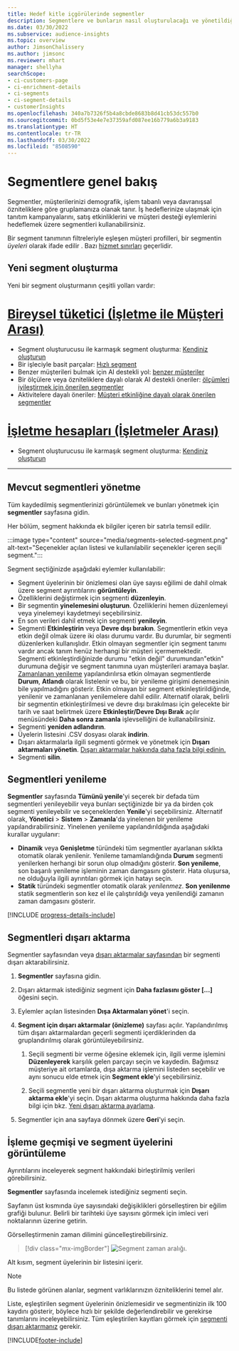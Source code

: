 ```yaml
---
title: Hedef kitle içgörülerinde segmentler
description: Segmentlere ve bunların nasıl oluşturulacağı ve yönetildiği ile ilgili genel bakış.
ms.date: 03/30/2022
ms.subservice: audience-insights
ms.topic: overview
author: JimsonChalissery
ms.author: jimsonc
ms.reviewer: mhart
manager: shellyha
searchScope:
- ci-customers-page
- ci-enrichment-details
- ci-segments
- ci-segment-details
- customerInsights
ms.openlocfilehash: 340a7b7326f5b4a8cbde8683b8d41cb53dc557b0
ms.sourcegitcommit: 0bd5f53e4e7e37359afd087ee16b779a6b3a9183
ms.translationtype: HT
ms.contentlocale: tr-TR
ms.lasthandoff: 03/30/2022
ms.locfileid: "8508590"
---
```

# <a name="segments-overview"></a>Segmentlere genel bakış

Segmentler, müşterilerinizi demografik, işlem tabanlı veya davranışsal özniteliklere göre gruplamanıza olanak tanır. İş hedeflerinize ulaşmak için tanıtım kampanyalarını, satış etkinliklerini ve müşteri desteği eylemlerini hedeflemek üzere segmentleri kullanabilirsiniz.

Bir segment tanımının filtreleriyle eşleşen müşteri profilleri, bir segmentin *üyeleri* olarak ifade edilir . Bazı [hizmet sınırları](/dynamics365/customer-insights/service-limits) geçerlidir.

## <a name="create-a-new-segment"></a>Yeni segment oluşturma

Yeni bir segment oluşturmanın çeşitli yolları vardır: 

# <a name="individual-consumers-b-to-c"></a>[Bireysel tüketici (İşletme ile Müşteri Arası)](#tab/b2c)

- Segment oluşturucusu ile karmaşık segment oluşturma: [Kendiniz oluşturun](segment-builder.md#create-a-new-segment) 
- Bir işleciyle basit parçalar: [Hızlı segment](segment-builder.md#quick-segments) 
- Benzer müşterileri bulmak için AI destekli yol: [benzer müşteriler](find-similar-customer-segments.md) 
- Bir ölçülere veya özniteliklere dayalı olarak AI destekli öneriler: [ölçümleri iyileştirmek için önerilen segmentler](suggested-segments.md) 
- Aktivitelere dayalı öneriler: [Müşteri etkinliğine dayalı olarak önerilen segmentler](suggested-segments-activity.md) 

# <a name="business-accounts-b-to-b"></a>[İşletme hesapları (İşletmeler Arası)](#tab/b2b)

- Segment oluşturucusu ile karmaşık segment oluşturma: [Kendiniz oluşturun](segment-builder.md#create-a-new-segment)

---

## <a name="manage-existing-segments"></a>Mevcut segmentleri yönetme

Tüm kaydedilmiş segmentlerinizi görüntülemek ve bunları yönetmek için **segmentler** sayfasına gidin.

Her bölüm, segment hakkında ek bilgiler içeren bir satırla temsil edilir.

:::image type="content" source="media/segments-selected-segment.png" alt-text="Seçenekler açılan listesi ve kullanılabilir seçenekler içeren seçili segment.":::

Segment seçtiğinizde aşağıdaki eylemler kullanılabilir:

- Segment üyelerinin bir önizlemesi olan üye sayısı eğilimi de dahil olmak üzere segment ayrıntılarını **görüntüleyin**.
- Özelliklerini değiştirmek için segmenti **düzenleyin**.
- Bir segmentin **yinelemesini oluşturun**. Özelliklerini hemen düzenlemeyi veya yinelemeyi kaydetmeyi seçebilirsiniz.
- En son verileri dahil etmek için segmenti **yenileyin**.
- Segmenti **Etkinleştirin** veya **Devre dışı bırakın**. Segmentlerin etkin veya etkin değil olmak üzere iki olası durumu vardır. Bu durumlar, bir segmenti düzenlerken kullanışlıdır. Etkin olmayan segmentler için segment tanımı vardır ancak tanım henüz herhangi bir müşteri içermemektedir. Segmenti etkinleştirdiğinizde durumu "etkin değil" durumundan"etkin" durumuna değişir ve segment tanımına uyan müşterileri aramaya başlar. [Zamanlanan yenileme](system.md#schedule-tab) yapılandırılırsa etkin olmayan segmentlerde **Durum**, **Atlandı** olarak listelenir ve bu, bir yenileme girişimi denemesinin bile yapılmadığını gösterir. Etkin olmayan bir segment etkinleştirildiğinde, yenilenir ve zamanlanan yenilemelere dahil edilir.
  Alternatif olarak, belirli bir segmentin etkinleştirilmesi ve devre dışı bırakılması için gelecekte bir tarih ve saat belirtmek üzere **Etkinleştir/Devre Dışı Bırak** açılır menüsündeki **Daha sonra zamanla** işlevselliğini de kullanabilirsiniz.
- Segmenti **yeniden adlandırın**.
- Üyelerin listesini .CSV dosyası olarak **indirin**.
- Dışarı aktarmalarla ilgili segmenti görmek ve yönetmek için **Dışarı aktarmaları yönetin**. [Dışarı aktarmalar hakkında daha fazla bilgi edinin.](export-destinations.md)
- Segmenti **silin**.

## <a name="refresh-segments"></a>Segmentleri yenileme

**Segmentler** sayfasında **Tümünü yenile**'yi seçerek bir defada tüm segmentleri yenileyebilir veya bunları seçtiğinizde bir ya da birden çok segmenti yenileyebilir ve seçeneklerden **Yenile**'yi seçebilirsiniz. Alternatif olarak, **Yönetici** > **Sistem** > **Zamanla**'da yinelenen bir yenileme yapılandırabilirsiniz. Yinelenen yenileme yapılandırıldığında aşağıdaki kurallar uygulanır:
- **Dinamik** veya **Genişletme** türündeki tüm segmentler ayarlanan sıklkta otomatik olarak yenilenir. Yenileme tamamlandığında **Durum** segmenti yenilerken herhangi bir sorun olup olmadığını gösterir. **Son yenileme**, son başarılı yenileme işleminin zaman damgasını gösterir. Hata oluşursa, ne olduğuyla ilgili ayrıntıları görmek için hatayı seçin.
- **Statik** türündeki segmentler otomatik olarak *yenilenmez*. **Son yenilenme** statik segmentlerin son kez el ile çalıştırıldığı veya yenilendiği zamanın zaman damgasını gösterir.

[!INCLUDE [progress-details-include](../includes/progress-details-pane.md)]

## <a name="export-segments"></a>Segmentleri dışarı aktarma

Segmentler sayfasından veya [dışarı aktarmalar sayfasından](export-destinations.md) bir segmenti dışarı aktarabilirsiniz. 

1. **Segmentler** sayfasına gidin.

1. Dışarı aktarmak istediğiniz segment için **Daha fazlasını göster [...]** öğesini seçin.

1. Eylemler açılan listesinden **Dışa Aktarmaları yönet**'i seçin.

1. **Segment için dışarı aktarmalar (önizleme)** sayfası açılır. Yapılandırılmış tüm dışarı aktarmalardan geçerli segmenti içerdiklerinden da gruplandırılmış olarak görüntüleyebilirsiniz.

   1. Seçili segmenti bir verme öğesine eklemek için, ilgili verme işlemini **Düzenleyerek** karşılık gelen parçayı seçin ve kaydedin. Bağımsız müşteriye ait ortamlarda, dışa aktarma işlemini listeden seçebilir ve aynı sonucu elde etmek için **Segment ekle**'yi seçebilirsiniz.

   1. Seçili segmentle yeni bir dışarı aktarma oluşturmak için **Dışarı aktarma ekle**'yi seçin. Dışarı aktarma oluşturma hakkında daha fazla bilgi için bkz. [Yeni dışarı aktarma ayarlama](export-destinations.md#set-up-a-new-export).

1. Segmentler için ana sayfaya dönmek üzere **Geri**'yi seçin.

## <a name="view-processing-history-and-segment-members"></a>İşleme geçmişi ve segment üyelerini görüntüleme

Ayrıntılarını inceleyerek segment hakkındaki birleştirilmiş verileri görebilirsiniz.

**Segmentler** sayfasında incelemek istediğiniz segmenti seçin.

Sayfanın üst kısmında üye sayısındaki değişiklikleri görselleştiren bir eğilim grafiği bulunur. Belirli bir tarihteki üye sayısını görmek için imleci veri noktalarının üzerine getirin.

Görselleştirmenin zaman dilimini güncelleştirebilirsiniz.

> [!div class="mx-imgBorder"]
> ![Segment zaman aralığı.](media/segment-time-range.png "Segment zaman aralığı")

Alt kısım, segment üyelerinin bir listesini içerir.

> [!NOTE]
> Bu listede görünen alanlar, segment varlıklarınızın özniteliklerini temel alır.
>
>Liste, eşleştirilen segment üyelerinin önizlemesidir ve segmentinizin ilk 100 kaydını gösterir, böylece hızlı bir şekilde değerlendirebilir ve gerekirse tanımlarını inceleyebilirsiniz. Tüm eşleştirilen kayıtları görmek için [segmenti dışarı aktarmanız](export-destinations.md) gerekir.


[!INCLUDE[footer-include](../includes/footer-banner.md)]
